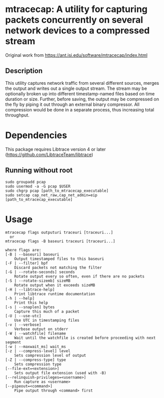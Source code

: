 # mtracecap: A utility for capturing packets concurrently on several network devices to a compressed stream
Original work from https://ant.isi.edu/software/mtracecap/index.html

## Description
This utility captures network traffic from several different sources, merges the output and writes out a single output
stream. The stream may be optionally broken up into different timestamp-named files based on time duration or size.
Further, before saving, the output may be compressed on the fly by piping it out through an external binary compressor.
All compression would be done in a separate process, thus increasing total throughput.

# Dependencies
This package requires Libtrace version 4 or later (https://github.com/LibtraceTeam/libtrace)

## Running without root
```
sudo groupadd pcap
sudo usermod -a -G pcap $USER
sudo chgrp pcap [path_to_mtracecap_executable]
sudo setcap cap_net_raw,cap_net_admin=eip [path_to_mtracecap_executable]
```

# Usage
```
mtracecap flags outputuri traceuri [traceuri...]
  or
mtracecap flags -B baseuri traceuri [traceuri...]

where flags are:
[-B | --baseuri] baseuri
    Output timestamped files to this baseuri
[-F | --filter] bpf
    Discard packets not matching the filter
[-G | --rotate-seconds] seconds
    Rotate output every so often, even if there are no packets
[-S | --rotate-sizemb] sizeMB
    Rotate output when it exceeds sizeMB
[-H | --libtrace-help]
    Print libtrace runtime documentation
[-h | --help]
    Print this help
[-s | --snaplen] bytes
    Capture this much of a packet
[-U | --use-utc]
    Use UTC in timestamping files
[-v | --verbose]
    Verbose output on stderr
[-W | --watchfile] filename
    Wait until the watchfile is created before proceeding with next segment
[-w | --maxwait_ms] wait_ms
[-z | --compress-level] level
    Sets compression level of output
[-Z | --compress-type] type
    Sets compression type
[--file-ext=<extension>]
    Sets output file extension (used with -B)
[--relinquish-privileges=<username>]
    Run capture as <username>
[--pipeout=<command>]
    Pipe output through <command> first
```